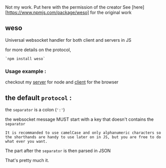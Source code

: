 Not my work. Put here with the permission of the creator
See [here][https://www.npmjs.com/package/weso] for the original work
## weso

Universal websocket handler for both client and servers in JS

for more details on the protocol, 


    `npm install weso`


### Usage example :

checkout my [server](https://www.npmjs.com/package/weso-node) for node and [client](https://www.npmjs.com/package/weso-browser) for the browser


## the default `protocol` :

the `separator` is a colon (`':'`)

the websocket message MUST start with a key that doesn't contains the `separator`

    It is recommanded to use camelCase and only alphanumeric characters so the shorthands are handy to use later on in JS, but you are free to do what ever you want.

The part after the `separator` is then parsed in JSON

That's pretty much it.
